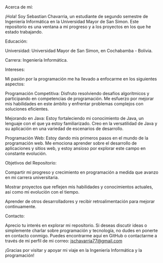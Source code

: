 Acerca de mí:

¡Hola! Soy Sebastian Chavarria, un estudiante de segundo semestre de Ingeniería Informática en la Universidad Mayor de San Simon. Este repositorio es una ventana a mi progreso y a los proyectos en los que he estado trabajando.

Educación:

Universidad: Universidad Mayor de San Simon, en Cochabamba - Bolivia.

Carrera: Ingeniería Informática.


Intereses:

Mi pasión por la programación me ha llevado a enfocarme en los siguientes aspectos:

Programación Competitiva: Disfruto resolviendo desafíos algorítmicos y participando en competencias de programación. Me esfuerzo por mejorar mis habilidades en este ámbito y enfrentar problemas complejos con soluciones eficientes.

Mejorando en Java: Estoy fortaleciendo mi conocimiento de Java, un lenguaje con el que ya estoy familiarizado. Creo en la versatilidad de Java y su aplicación en una variedad de escenarios de desarrollo.

Programación Web: Estoy dando mis primeros pasos en el mundo de la programación web. Me emociona aprender sobre el desarrollo de aplicaciones y sitios web, y estoy ansioso por explorar este campo en constante evolución.


Objetivos del Repositorio:

Compartir mi progreso y crecimiento en programación a medida que avanzo en mi carrera universitaria.

Mostrar proyectos que reflejen mis habilidades y conocimientos actuales, así como mi evolución con el tiempo.

Aprender de otros desarrolladores y recibir retroalimentación para mejorar continuamente.


Contacto:

Aprecio tu interés en explorar mi repositorio. Si deseas discutir ideas o simplemente charlar sobre programación y tecnología, no dudes en ponerte en contacto conmigo. Puedes encontrarme aquí en GitHub o contactarme a través de mi perfil de mi correo: jschavarria77@gmail.com

¡Gracias por visitar y apoyar mi viaje en la Ingeniería Informática y la programación!
